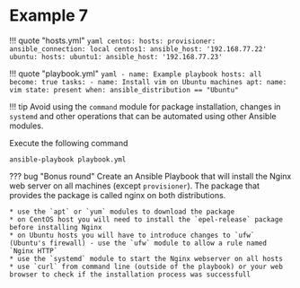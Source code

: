 # Example 7

!!! quote "hosts.yml"
    ```yaml
    centos:
      hosts:
        provisioner:
          ansible_connection: local
        centos1:
          ansible_host: '192.168.77.22'
    ubuntu:
      hosts:
        ubuntu1:
          ansible_host: '192.168.77.23'
    ```

!!! quote "playbook.yml"
    ```yaml
    - name: Example playbook
      hosts: all
      become: true
      tasks:
        - name: Install vim on Ubuntu machines
          apt:
           name: vim
           state: present
          when: ansible_distribution == "Ubuntu"
    ```

!!! tip
    Avoid using the `command` module for package installation, changes in `systemd` and other operations that can be automated using other Ansible modules.

Execute the following command
```
ansible-playbook playbook.yml
```

??? bug "Bonus round"
    Create an Ansible Playbook that will install the Nginx web server on all machines (except `provisioner`). The package that provides the package is called nginx on both distributions.

    * use the `apt` or `yum` modules to download the package
    * on CentOS host you will need to install the `epel-release` package before installing Nginx
    * on Ubuntu hosts you will have to introduce changes to `ufw` (Ubuntu's firewall) - use the `ufw` module to allow a rule named `Nginx HTTP`
    * use the `systemd` module to start the Nginx webserver on all hosts
    * use `curl` from command line (outside of the playbook) or your web browser to check if the installation process was successfull

